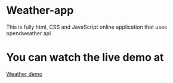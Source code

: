 # Weather-app
This is fully html, CSS and JavaScript online application that uses opendweather api


# You can watch the live demo at 
[Weather demo](https://mayank6787.github.io/Weather-app/)
